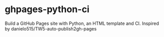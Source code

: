 # ghpages-python-ci
Build a GitHub Pages site with Python, an HTML template and CI. Inspired by  danielo515/TW5-auto-publish2gh-pages 
